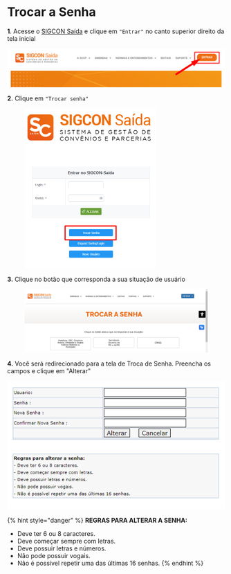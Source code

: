 # Trocar a Senha

**1**. Acesse o [SIGCON Saída](https://sigconsaida.mg.gov.br/) e clique em `"Entrar"` no canto superior direito da tela inicial

![](<../../.gitbook/assets/image (297).png>)

**2.** Clique em `"Trocar senha"`

<figure><img src="../../.gitbook/assets/image (587).png" alt="" width="304"><figcaption></figcaption></figure>

**3.** Clique no botão que corresponda a sua situação de usuário

<figure><img src="../../.gitbook/assets/image (586).png" alt=""><figcaption></figcaption></figure>

**4.** Você será redirecionado para a tela de Troca de Senha. Preencha os campos e clique em "Alterar"

![](<../../.gitbook/assets/image (588).png>)

{% hint style="danger" %}
**REGRAS PARA ALTERAR A SENHA:**

* Deve ter 6 ou 8 caracteres.
* Deve começar sempre com letras.
* Deve possuir letras e números.
* Não pode possuir vogais.
* Não é possível repetir uma das últimas 16 senhas.
{% endhint %}

